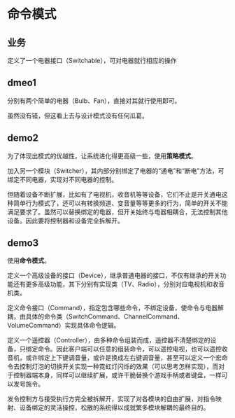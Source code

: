 # 命令模式

## 业务

定义了一个电器接口（Switchable），可对电器就行相应的操作

## dmeo1

分别有两个简单的电器（Bulb、Fan），直接对其就行使用即可。

虽然没有错，但这看上去与设计模式没有任何瓜葛。

## demo2

为了体现出模式的优越性，让系统进化得更高级一些，使用**策略模式**。

加入另一个模块（Switcher），其内部分别绑定了电器的“通电”和“断电”方法，可绑定不同电器，实现对不同电器的控制。

但随着设备不断扩展，比如有了电视机，收音机等等设备，它们不止是开关通电这种简单行为模式了，还可以有转换频道、变音量等等更多的行为，简单的开关不能满足要求了。虽然可以替换绑定的电器，但开关始终与电器相耦合，无法控制其他设备。因此要将控制器和设备完全拆解开。

## demo3

使用**命令模式**。

定义一个高级设备的接口（Device），继承普通电器的接口，不仅有继承的开关功能还有更多高级功能，其下分别有实现类（TV、Radio），分别对应电视机和收音机类。

定义命令接口（Command），指定包含哪些命令，不绑定设备，使命令与电器解耦，由具体的命令类（SwitchCommand、ChannelCommand、VolumeCommand）实现具体命令逻辑。

定义一个遥控器（Controller），由多种命令组装而成，遥控器不清楚绑定的设备，只绑定命令。因此客户端可以任意的组装命令，可以遥控电视，也可以遥控收音机，或许绑定上下键调音量，或许是换成左右键调音量，甚至可以定义一个宏命令去控制灯泡的切换开关实现一种霓虹灯闪烁的效果（可以思考怎样实现），而对于控制器端本身，同样可以继续扩展，或许干脆替换个游戏手柄或者键盘，一样可以发号施令。

发令控制方与接受执行方完全被拆解开，实现了对各模块的自由扩展，对指令映射、设备绑定的灵活操控，松散的系统得以成就繁多模块解耦的最终目的。